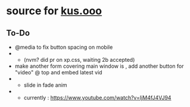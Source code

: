 # source for [kus.ooo](https://kus.ooo)

## To-Do
* @media to fix button spacing on mobile
* * (nvm? did pr on xp.css, waiting 2b accepted)
* make another form covering main window is , add another button for "video" @ top and embed latest vid
* * slide in fade anim
* * currently : https://www.youtube.com/watch?v=IjM4fJ4VJ94
